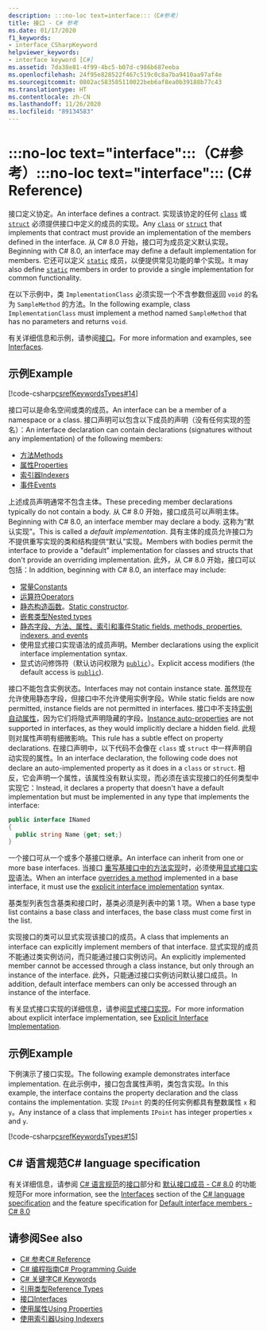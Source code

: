 ```yaml
---
description: :::no-loc text=interface:::（C#参考）
title: 接口 - C# 参考
ms.date: 01/17/2020
f1_keywords:
- interface_CSharpKeyword
helpviewer_keywords:
- interface keyword [C#]
ms.assetid: 7da38e81-4f99-4bc5-b07d-c986b687eeba
ms.openlocfilehash: 24f95e828522f467c519c0c8a7ba9410aa97af4e
ms.sourcegitcommit: 0802ac583585110022beb6af8ea0b39188b77c43
ms.translationtype: HT
ms.contentlocale: zh-CN
ms.lasthandoff: 11/26/2020
ms.locfileid: "89134583"
---
```

# <a name="no-loc-textinterface-c-reference"></a><span data-ttu-id="5d153-103">:::no-loc text="interface":::（C#参考）</span><span class="sxs-lookup"><span data-stu-id="5d153-103">:::no-loc text="interface"::: (C# Reference)</span></span>

<span data-ttu-id="5d153-104">接口定义协定。</span><span class="sxs-lookup"><span data-stu-id="5d153-104">An interface defines a contract.</span></span> <span data-ttu-id="5d153-105">实现该协定的任何 [`class`](class.md) 或 [`struct`](../builtin-types/struct.md) 必须提供接口中定义的成员的实现。</span><span class="sxs-lookup"><span data-stu-id="5d153-105">Any [`class`](class.md) or [`struct`](../builtin-types/struct.md) that implements that contract must provide an implementation of the members defined in the interface.</span></span> <span data-ttu-id="5d153-106">从 C# 8.0 开始，接口可为成员定义默认实现。</span><span class="sxs-lookup"><span data-stu-id="5d153-106">Beginning with C# 8.0, an interface may define a default implementation for members.</span></span> <span data-ttu-id="5d153-107">它还可以定义 [`static`](static.md) 成员，以便提供常见功能的单个实现。</span><span class="sxs-lookup"><span data-stu-id="5d153-107">It may also define [`static`](static.md) members in order to provide a single implementation for common functionality.</span></span>

<span data-ttu-id="5d153-108">在以下示例中，类 `ImplementationClass` 必须实现一个不含参数但返回 `void` 的名为 `SampleMethod` 的方法。</span><span class="sxs-lookup"><span data-stu-id="5d153-108">In the following example, class `ImplementationClass` must implement a method named `SampleMethod` that has no parameters and returns `void`.</span></span>

<span data-ttu-id="5d153-109">有关详细信息和示例，请参阅[接口](../../programming-guide/interfaces/index.md)。</span><span class="sxs-lookup"><span data-stu-id="5d153-109">For more information and examples, see [Interfaces](../../programming-guide/interfaces/index.md).</span></span>

## <a name="example"></a><span data-ttu-id="5d153-110">示例</span><span class="sxs-lookup"><span data-stu-id="5d153-110">Example</span></span>

[!code-csharp[csrefKeywordsTypes#14](~/samples/snippets/csharp/VS_Snippets_VBCSharp/csrefKeywordsTypes/CS/keywordsTypes.cs#14)]

<span data-ttu-id="5d153-111">接口可以是命名空间或类的成员。</span><span class="sxs-lookup"><span data-stu-id="5d153-111">An interface can be a member of a namespace or a class.</span></span> <span data-ttu-id="5d153-112">接口声明可以包含以下成员的声明（没有任何实现的签名）：</span><span class="sxs-lookup"><span data-stu-id="5d153-112">An interface declaration can contain declarations (signatures without any implementation) of the following members:</span></span>

- [<span data-ttu-id="5d153-113">方法</span><span class="sxs-lookup"><span data-stu-id="5d153-113">Methods</span></span>](../../programming-guide/classes-and-structs/methods.md)
- [<span data-ttu-id="5d153-114">属性</span><span class="sxs-lookup"><span data-stu-id="5d153-114">Properties</span></span>](../../programming-guide/classes-and-structs/using-properties.md)
- [<span data-ttu-id="5d153-115">索引器</span><span class="sxs-lookup"><span data-stu-id="5d153-115">Indexers</span></span>](../../programming-guide/indexers/using-indexers.md)
- [<span data-ttu-id="5d153-116">事件</span><span class="sxs-lookup"><span data-stu-id="5d153-116">Events</span></span>](event.md)

<span data-ttu-id="5d153-117">上述成员声明通常不包含主体。</span><span class="sxs-lookup"><span data-stu-id="5d153-117">These preceding member declarations typically do not contain a body.</span></span> <span data-ttu-id="5d153-118">从 C# 8.0 开始，接口成员可以声明主体。</span><span class="sxs-lookup"><span data-stu-id="5d153-118">Beginning with C# 8.0, an interface member may declare a body.</span></span> <span data-ttu-id="5d153-119">这称为“默认实现”。</span><span class="sxs-lookup"><span data-stu-id="5d153-119">This is called a *default implementation*.</span></span> <span data-ttu-id="5d153-120">具有主体的成员允许接口为不提供重写实现的类和结构提供“默认”实现。</span><span class="sxs-lookup"><span data-stu-id="5d153-120">Members with bodies permit the interface to provide a "default" implementation for classes and structs that don't provide an overriding implementation.</span></span> <span data-ttu-id="5d153-121">此外，从 C# 8.0 开始，接口可以包括：</span><span class="sxs-lookup"><span data-stu-id="5d153-121">In addition, beginning with C# 8.0, an interface may include:</span></span>

- [<span data-ttu-id="5d153-122">常量</span><span class="sxs-lookup"><span data-stu-id="5d153-122">Constants</span></span>](const.md)
- [<span data-ttu-id="5d153-123">运算符</span><span class="sxs-lookup"><span data-stu-id="5d153-123">Operators</span></span>](../operators/operator-overloading.md)
- <span data-ttu-id="5d153-124">[静态构造函数](../../programming-guide/classes-and-structs/constructors.md#static-constructors)。</span><span class="sxs-lookup"><span data-stu-id="5d153-124">[Static constructor](../../programming-guide/classes-and-structs/constructors.md#static-constructors).</span></span>
- [<span data-ttu-id="5d153-125">嵌套类型</span><span class="sxs-lookup"><span data-stu-id="5d153-125">Nested types</span></span>](../../programming-guide/classes-and-structs/nested-types.md)
- [<span data-ttu-id="5d153-126">静态字段、方法、属性、索引和事件</span><span class="sxs-lookup"><span data-stu-id="5d153-126">Static fields, methods, properties, indexers, and events</span></span>](static.md)
- <span data-ttu-id="5d153-127">使用显式接口实现语法的成员声明。</span><span class="sxs-lookup"><span data-stu-id="5d153-127">Member declarations using the explicit interface implementation syntax.</span></span>
- <span data-ttu-id="5d153-128">显式访问修饰符（默认访问权限为 [`public`](access-modifiers.md)）。</span><span class="sxs-lookup"><span data-stu-id="5d153-128">Explicit access modifiers (the default access is [`public`](access-modifiers.md)).</span></span>

<span data-ttu-id="5d153-129">接口不能包含实例状态。</span><span class="sxs-lookup"><span data-stu-id="5d153-129">Interfaces may not contain instance state.</span></span> <span data-ttu-id="5d153-130">虽然现在允许使用静态字段，但接口中不允许使用实例字段。</span><span class="sxs-lookup"><span data-stu-id="5d153-130">While static fields are now permitted, instance fields are not permitted in interfaces.</span></span> <span data-ttu-id="5d153-131">接口中不支持[实例自动属性](../../programming-guide/classes-and-structs/auto-implemented-properties.md)，因为它们将隐式声明隐藏的字段。</span><span class="sxs-lookup"><span data-stu-id="5d153-131">[Instance auto-properties](../../programming-guide/classes-and-structs/auto-implemented-properties.md) are not supported in interfaces, as they would implicitly declare a hidden field.</span></span> <span data-ttu-id="5d153-132">此规则对属性声明有细微影响。</span><span class="sxs-lookup"><span data-stu-id="5d153-132">This rule has a subtle effect on property declarations.</span></span> <span data-ttu-id="5d153-133">在接口声明中，以下代码不会像在 `class` 或 `struct` 中一样声明自动实现的属性。</span><span class="sxs-lookup"><span data-stu-id="5d153-133">In an interface declaration, the following code does not declare an auto-implemented property as it does in a `class` or `struct`.</span></span> <span data-ttu-id="5d153-134">相反，它会声明一个属性，该属性没有默认实现，而必须在该实现接口的任何类型中实现它：</span><span class="sxs-lookup"><span data-stu-id="5d153-134">Instead, it declares a property that doesn't have a default implementation but must be implemented in any type that implements the interface:</span></span>

```csharp
public interface INamed
{
  public string Name {get; set;}
}
```

<span data-ttu-id="5d153-135">一个接口可从一个或多个基接口继承。</span><span class="sxs-lookup"><span data-stu-id="5d153-135">An interface can inherit from one or more base interfaces.</span></span> <span data-ttu-id="5d153-136">当接口 [重写基接口中的方法实现](override.md)时，必须使用[显式接口实现](../../programming-guide/interfaces/explicit-interface-implementation.md)语法。</span><span class="sxs-lookup"><span data-stu-id="5d153-136">When an interface [overrides a method](override.md) implemented in a base interface, it must use the [explicit interface implementation](../../programming-guide/interfaces/explicit-interface-implementation.md) syntax.</span></span>

<span data-ttu-id="5d153-137">基类型列表包含基类和接口时，基类必须是列表中的第 1 项。</span><span class="sxs-lookup"><span data-stu-id="5d153-137">When a base type list contains a base class and interfaces, the base class must come first in the list.</span></span>

<span data-ttu-id="5d153-138">实现接口的类可以显式实现该接口的成员。</span><span class="sxs-lookup"><span data-stu-id="5d153-138">A class that implements an interface can explicitly implement members of that interface.</span></span> <span data-ttu-id="5d153-139">显式实现的成员不能通过类实例访问，而只能通过接口实例访问。</span><span class="sxs-lookup"><span data-stu-id="5d153-139">An explicitly implemented member cannot be accessed through a class instance, but only through an instance of the interface.</span></span> <span data-ttu-id="5d153-140">此外，只能通过接口实例访问默认接口成员。</span><span class="sxs-lookup"><span data-stu-id="5d153-140">In addition, default interface members can only be accessed through an instance of the interface.</span></span>

<span data-ttu-id="5d153-141">有关显式接口实现的详细信息，请参阅[显式接口实现](../../programming-guide/interfaces/explicit-interface-implementation.md)。</span><span class="sxs-lookup"><span data-stu-id="5d153-141">For more information about explicit interface implementation, see [Explicit Interface Implementation](../../programming-guide/interfaces/explicit-interface-implementation.md).</span></span>

## <a name="example"></a><span data-ttu-id="5d153-142">示例</span><span class="sxs-lookup"><span data-stu-id="5d153-142">Example</span></span>

<span data-ttu-id="5d153-143">下例演示了接口实现。</span><span class="sxs-lookup"><span data-stu-id="5d153-143">The following example demonstrates interface implementation.</span></span> <span data-ttu-id="5d153-144">在此示例中，接口包含属性声明，类包含实现。</span><span class="sxs-lookup"><span data-stu-id="5d153-144">In this example, the interface contains the property declaration and the class contains the implementation.</span></span> <span data-ttu-id="5d153-145">实现 `IPoint` 的类的任何实例都具有整数属性 `x` 和 `y`。</span><span class="sxs-lookup"><span data-stu-id="5d153-145">Any instance of a class that implements `IPoint` has integer properties `x` and `y`.</span></span>

[!code-csharp[csrefKeywordsTypes#15](~/samples/snippets/csharp/VS_Snippets_VBCSharp/csrefKeywordsTypes/CS/keywordsTypes.cs#15)]

## <a name="c-language-specification"></a><span data-ttu-id="5d153-146">C# 语言规范</span><span class="sxs-lookup"><span data-stu-id="5d153-146">C# language specification</span></span>

<span data-ttu-id="5d153-147">有关详细信息，请参阅 [C# 语言规范](~/_csharplang/spec/introduction.md)的[接口](~/_csharplang/spec/interfaces.md)部分和 [默认接口成员 - C# 8.0](~/_csharplang/proposals/csharp-8.0/default-interface-methods.md) 的功能规范</span><span class="sxs-lookup"><span data-stu-id="5d153-147">For more information, see the [Interfaces](~/_csharplang/spec/interfaces.md) section of the [C# language specification](~/_csharplang/spec/introduction.md) and the feature specification for [Default interface members - C# 8.0](~/_csharplang/proposals/csharp-8.0/default-interface-methods.md)</span></span>

## <a name="see-also"></a><span data-ttu-id="5d153-148">请参阅</span><span class="sxs-lookup"><span data-stu-id="5d153-148">See also</span></span>

- [<span data-ttu-id="5d153-149">C# 参考</span><span class="sxs-lookup"><span data-stu-id="5d153-149">C# Reference</span></span>](../index.md)
- [<span data-ttu-id="5d153-150">C# 编程指南</span><span class="sxs-lookup"><span data-stu-id="5d153-150">C# Programming Guide</span></span>](../../programming-guide/index.md)
- [<span data-ttu-id="5d153-151">C# 关键字</span><span class="sxs-lookup"><span data-stu-id="5d153-151">C# Keywords</span></span>](index.md)
- [<span data-ttu-id="5d153-152">引用类型</span><span class="sxs-lookup"><span data-stu-id="5d153-152">Reference Types</span></span>](reference-types.md)
- [<span data-ttu-id="5d153-153">接口</span><span class="sxs-lookup"><span data-stu-id="5d153-153">Interfaces</span></span>](../../programming-guide/interfaces/index.md)
- [<span data-ttu-id="5d153-154">使用属性</span><span class="sxs-lookup"><span data-stu-id="5d153-154">Using Properties</span></span>](../../programming-guide/classes-and-structs/using-properties.md)
- [<span data-ttu-id="5d153-155">使用索引器</span><span class="sxs-lookup"><span data-stu-id="5d153-155">Using Indexers</span></span>](../../programming-guide/indexers/using-indexers.md)
